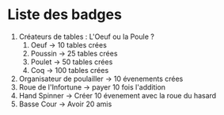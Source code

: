 # Liste des badges 

1. Créateurs de tables : L'Oeuf ou la Poule ?
    1. Oeuf -> 10 tables crées 
    2. Poussin -> 25 tables crées
    3. Poulet -> 50 tables crées
    4. Coq -> 100 tables crées
2. Organisateur de poulailler -> 10 évenements crées 
3. Roue de l'Infortune -> payer 10 fois l'addition
4. Hand Spinner -> Créer 10 évenement avec la roue du hasard
5. Basse Cour -> Avoir 20 amis 